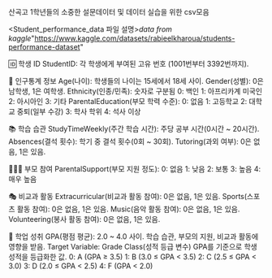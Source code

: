 산곡고 1학년들의 소중한 설문데이터 및 데이터 실습을 위한 csv모음

<Student_performance_data 파일 설명>_data from kaggle_"https://www.kaggle.com/datasets/rabieelkharoua/students-performance-dataset"

🆔 학생 ID
StudentID: 각 학생에게 부여된 고유 번호 (1001번부터 3392번까지).

👤 인구통계 정보
Age(나이): 학생들의 나이는 15세에서 18세 사이.
Gender(성별): 0은 남학생, 1은 여학생.
Ethnicity(인종/민족): 숫자로 구분됨
0: 백인
1: 아프리카계 미국인
2: 아시아인
3: 기타
ParentalEducation(부모 학력 수준):
0: 없음
1: 고등학교
2: 대학교 중퇴(일부 수강)
3: 학사 학위
4: 석사 이상

📚 학습 습관
StudyTimeWeekly(주간 학습 시간): 주당 공부 시간(0시간 ~ 20시간).
Absences(결석 횟수): 학기 중 결석 횟수(0회 ~ 30회).
Tutoring(과외 여부): 0은 없음, 1은 있음.

👨‍👩‍👧 부모 참여
ParentalSupport(부모 지원 정도):
0: 없음
1: 낮음
2: 보통
3: 높음
4: 매우 높음

🎭 비교과 활동
Extracurricular(비교과 활동 참여): 0은 없음, 1은 있음.
Sports(스포츠 활동 참여): 0은 없음, 1은 있음.
Music(음악 활동 참여): 0은 없음, 1은 있음.
Volunteering(봉사 활동 참여): 0은 없음, 1은 있음.

📖 학업 성취
GPA(평점 평균): 2.0 ~ 4.0 사이.
학습 습관, 부모의 지원, 비교과 활동에 영향을 받음.
Target Variable: Grade Class(성적 등급 변수)
GPA를 기준으로 학생 성적을 등급화한 값.
0: A (GPA ≥ 3.5)
1: B (3.0 ≤ GPA < 3.5)
2: C (2.5 ≤ GPA < 3.0)
3: D (2.0 ≤ GPA < 2.5)
4: F (GPA < 2.0)
